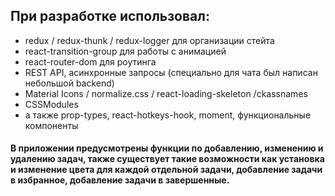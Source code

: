 ## При разработке использовал:
* redux / redux-thunk / redux-logger для организации стейта
* react-transition-group для работы с анимацией
* react-router-dom для роутинга
* REST API, асинхронные запросы (специально для чата был написан небольшой backend)
* Material Icons / normalize.css / react-loading-skeleton /ckassnames
* CSSModules
* а также prop-types, react-hotkeys-hook, moment, функциональные компоненты

#### В приложении предусмотрены функции по добавлению, изменению и удалению задач, также существует такие возможности как установка и изменение цвета для каждой отдельной задачи, добавление задачи в избранное, добавление задачи в завершенные.

